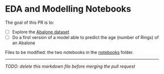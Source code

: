 # EDA and Modelling Notebooks

The goal of this PR is to:

- [ ] Explore the [Abalone dataset](https://www.kaggle.com/datasets/rodolfomendes/abalone-dataset)
- [ ] Do a first version of a model able to predict the age (number of Rings) of an Abalone

Files to be modified: the two notebooks in the [notebooks](./notebooks/) folder.

___

*TODO: delete this markdown file before merging the pull request*
